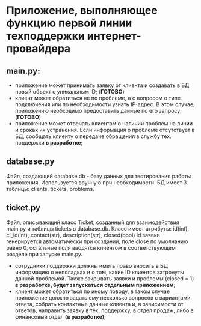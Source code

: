 # Приложение, выполняющее функцию первой линии техподдержки интернет-провайдера

## main.py:
- приложение может принимать заявку от клиента и создавать в БД новый объект с уникальным ID; (**ГОТОВО**)
- клиент может обратиться не по проблеме, а с вопросом о типе подключения или по необходимости узнать IP-адрес. В этом случае, приложению необходимо предоставить данные по его запросу; (**ГОТОВО**)
- приложение может отвечать клиентам о наличии проблем на линии и сроках их устранения. Если информация о проблеме отсутствует в БД, сообщать клиенту о передаче обращения в службу тех. поддержки **в разработке**;

## database.py
Файл, создающий database.db - базу данных для тестирования работы приложения. Используется вручную при необходимости. БД имеет 3 таблицы: clients, tickets, problems.  

## ticket.py
Файл, описывающий класс Ticket, созданный для взаимодействия main.py и таблицы tickets в database.db. 
Класс имеет атрибуты: id(int), cl_id(int), contact(str), description(str), closed(bool)
id заявки генерируется автоматически при создании, поле close по умолчанию равно 0, остальные поля вводятся клиентом в соответствующем разделе при запуске main.py.

- сотрудники поддержки должны иметь право вносить в БД информацию о неполадках и о том, какие ID клиентов затронуты данной проблемой. Также закрывать заявки и проблемы (closed = 1) **в разработке, будет запускаться отдельным приложением**;
- клиент может обратиться по иному поводу, в таком случае приложение должно задать ему несколько вопросов с вариантами ответа, собрать контактные данные клиента и, в зависимости от ответов, направить заявку в тех. поддержку, в отдел продаж, либо в финансовый отдел **(в разработке)**;
